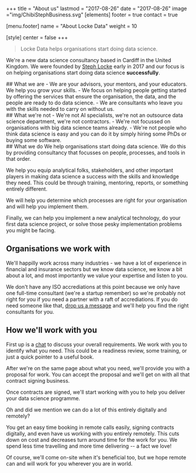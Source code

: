 +++
title = "About us"
lastmod = "2017-08-26"
date = "2017-08-26"
image ="img/ChibiStephBusiness.svg"
[elements]
  footer = true
  contact = true

[menu.footer]
  name = "About Locke Data"
  weight = 10


[style]
  center = false
+++

> Locke Data helps organisations start doing data science.

We're a new data science consultancy based in Cardiff in the United Kingdom. We were founded by [Steph Locke](../steph) early in 2017 and our focus is on helping organisations start doing data science **successfully**. 

   <div class="row">
    <div class="col-lg-6  bg-light-gray"> 
## What we are
- We are your advisors, your mentors, and your educators. We help you grow your skills. 
- We focus on helping people getting started by offering the services that ensure the organisation, the data, and the people are ready to do data science. 
- We are consultants who leave you with the skills needed to carry on without us.

</div>

<div class="col-lg-6"> 
## What we're not
- We're not AI specialists, we're not an outsource data science department, we're not contractors.
- We're not focussed on organisations with big data science teams already. 
- We're not people who think data science is easy and you can do it by simply hiring some PhDs or buying some software.

</div>
</div>
## What we do
We help organisations start doing data science. We do this by providing consultancy that focusses on people, processes, and tools in that order.

We help you equip analytical folks, stakeholders, and other important players in making data science a success with the skills and knowledge they need. This could be through training, mentoring, reports, or something entirely different. 

We will help you determine which processes are right for your organisation and will help you implement them.

Finally, we can help you implement a new analytical technology, do your first data science project, or solve those pesky implementation problems you might be facing.

## Organisations we work with
We'll happilly work across many industries - we have a lot of experience in financial and insurance sectors but we know data science, we know a bit about a lot, and most importantly we value your expertise and listen to you.

We don't have any ISO accrediations at this point because we only have one full-time consultant (we're a startup remember) so we're probably not right for you if you need a partner with a raft of accrediations. If you do need someone like that, [drop us a message](//itsalocke.com/#contact) and we'll help you find the right consultants for you.

 
## How we'll work with you
First up is a [chat](../#contact) to discuss your overall requirements. We work with you to identify what you need. This could be a readiness review, some training, or just a quick pointer to a useful book.

After we're on the same page about what you need, we'll provide you with a proposal for work. You can accept the proposal and we'll get on with all that contract signing business.

Once contracts are signed, we'll start working with you to help you deliver your data science programme.

Oh and did we mention we can do a lot of this entirely digitally and remotely? 

You get an easy time booking in remote calls easily, signing contracts digitally, and even have us working with you entirely remotely. This cuts down on cost and decreases turn around time for the work for you. We spend less time travelling and more time delivering -- a fact we love! 

Of course, we'll come on-site when it's beneficial too, but we hope remote can and will work for you wherever you are in world.

